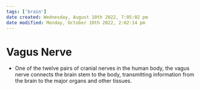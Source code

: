 ```yaml
---
tags: ['brain']
date created: Wednesday, August 10th 2022, 7:05:02 pm
date modified: Monday, October 10th 2022, 2:02:14 pm
---
```


# Vagus Nerve
- One of the twelve pairs of cranial nerves in the human body, the vagus nerve connects the brain stem to the body, transmitting information from the brain to the major organs and other tissues.




